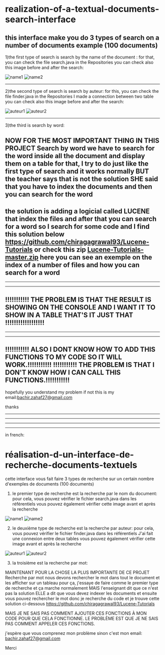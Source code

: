 # realization-of-a-textual-documents-search-interface
this interface make you do 3 types of search on a number of  documents example (100 documents)
--------------------------------------------------------------------------------------------------------------------------
1)the first type of search is search by the name of the document :
for that, you can check the file search.java in the Repositories
you can check also this image before and after the search:

![name1](https://user-images.githubusercontent.com/61596276/114112088-e27c7880-98db-11eb-8f65-64b51dce0d76.png)
![name2](https://user-images.githubusercontent.com/61596276/114112130-0475fb00-98dc-11eb-9b80-8dc99687d1ca.png)

--------------------------------------------------------------------------------------------------------------------------
2)the second type of search is search by auteur:
for this, you can check the file finder.java in the Repositories
I made a connection between two table 
you can check also this image before and after the search:

![auteur1](https://user-images.githubusercontent.com/61596276/114112290-5e76c080-98dc-11eb-9c99-5b39c2aa8821.PNG)
![auteur2](https://user-images.githubusercontent.com/61596276/114112267-53239500-98dc-11eb-8321-b68b4281cb9a.PNG)

--------------------------------------------------------------------------------------------------------------------------
3)the third is search by word:

NOW FOR THE MOST IMPORTANT THING IN THIS PROJECT
Search by word 
we have to search for the word inside all the document and display them on a table 
for that, I try to do just like the first type of search and it works normally BUT the teacher says that is not the solution
SHE said that you have to index the documents and then you can search for the word 
---------------------------------------------------------------------------------------------------------------------
the solution is adding a logicial called LUCENE that index the files and after that you can search for a word
so I search for some code and I find this solution below
https://github.com/chiragagrawal93/Lucene-Tutorials
or check this zip
[Lucene-Tutorials-master.zip](https://github.com/BachirZahaf27/realization-of-a-textual-documents-search-interface/files/6288984/Lucene-Tutorials-master.zip)
here you can see an exemple on the index of a number of files and how you can search for a word
----------------------------------------------------------------------------------------------------------------------------------------------------------------
----------------------------------------------------------------------------------------------------------------------------------------------------------------
----------------------------------------------------------------------------------------------------------------------------------------------------------------
!!!!!!!!!!! THE PROBLEM IS THAT THE RESULT IS SHOWING ON THE CONSOLE AND I WANT IT TO SHOW IN A TABLE THAT'S IT JUST THAT !!!!!!!!!!!!!!!!!!
----------------------------------------------------------------------------------------------------------------------------------------------------------------
----------------------------------------------------------------------------------------------------------------------------------------------------------------
----------------------------------------------------------------------------------------------------------------------------------------------------------------
!!!!!!!!!!! ALSO I DONT KNOW HOW TO ADD THIS FUNCTIONS TO MY CODE SO IT WILL WORK.!!!!!!!!!!!
!!!!!!!!!!! THE PROBLEM IS THAT I DON'T KNOW HOW I CAN  CALL THIS FUNCTIONS.!!!!!!!!!!!
--------------------------------------------------------------------------------------------------------------------------
hopefully you understand my problem if not this is my email:bachir.zahaf27@gmail.com

thanks

--------------------------------------------------------------------------------------------------------------------------
--------------------------------------------------------------------------------------------------------------------------
--------------------------------------------------------------------------------------------------------------------------
--------------------------------------------------------------------------------------------------------------------------

in french:
# réalisation-d-un-interface-de-recherche-documents-textuels
cette interface vous fait faire 3 types de recherche sur un certain nombre d'exemples de documents (100 documents)

1) le premier type de recherche est la recherche par le nom du document:
pour cela, vous pouvez vérifier le fichier search.java dans les référentiels
vous pouvez également vérifier cette image avant et après la recherche

![name1](https://user-images.githubusercontent.com/61596276/114112088-e27c7880-98db-11eb-8f65-64b51dce0d76.png)
![name2](https://user-images.githubusercontent.com/61596276/114112130-0475fb00-98dc-11eb-9b80-8dc99687d1ca.png)

2) le deuxième type de recherche est la recherche par auteur:
pour cela, vous pouvez vérifier le fichier finder.java dans les référentiels
J'ai fait une connexion entre deux tables
vous pouvez également vérifier cette image avant et après la recherche

![auteur1](https://user-images.githubusercontent.com/61596276/114112290-5e76c080-98dc-11eb-9c99-5b39c2aa8821.PNG)
![auteur2](https://user-images.githubusercontent.com/61596276/114112267-53239500-98dc-11eb-8321-b68b4281cb9a.PNG)

3) la troisième est la recherche par mot:

MAINTENANT POUR LA CHOSE LA PLUS IMPORTANTE DE CE PROJET
Recherche par mot
nous devons rechercher le mot dans tout le document et les afficher sur un tableau
pour ça, j'essaye de faire comme le premier type de recherche et ça marche normalement MAIS l'enseignant dit que ce n'est pas la solution
ELLE a dit que vous devez indexer les documents et ensuite vous pouvez rechercher le mot
donc je recherche du code et je trouve cette solution ci-dessous
https://github.com/chiragagrawal93/Lucene-Tutorials

MAIS JE NE SAIS PAS COMMENT AJOUTER CES FONCTIONS À MON CODE POUR QUE CELA FONCTIONNE.
LE PROBLÈME EST QUE JE NE SAIS PAS COMMENT APPELER CES FONCTIONS.

j'espère que vous comprenez mon problème sinon c'est mon email: bachir.zahaf27@gmail.com

Merci



